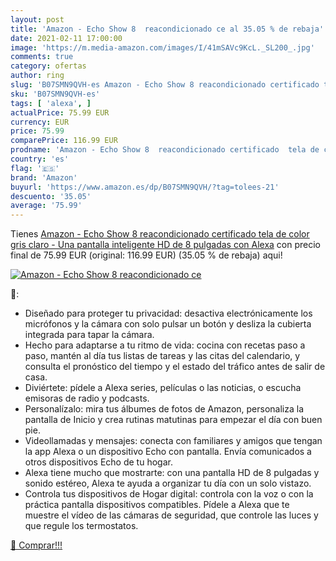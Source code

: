 ```yaml
---
layout: post
title: 'Amazon - Echo Show 8  reacondicionado ce al 35.05 % de rebaja'
date: 2021-02-11 17:00:00
image: 'https://m.media-amazon.com/images/I/41mSAVc9KcL._SL200_.jpg'
comments: true
category: ofertas
author: ring
slug: 'B07SMN9QVH-es Amazon - Echo Show 8 reacondicionado certificado tela de...'
sku: 'B07SMN9QVH-es'
tags: [ 'alexa', ]
actualPrice: 75.99 EUR
currency: EUR
price: 75.99
comparePrice: 116.99 EUR
prodname: 'Amazon - Echo Show 8  reacondicionado certificado  tela de color gris claro - Una pantalla inteligente HD de 8 pulgadas con Alexa'
country: 'es'
flag: '🇪🇸'
brand: 'Amazon'
buyurl: 'https://www.amazon.es/dp/B07SMN9QVH/?tag=tolees-21'
descuento: '35.05'
average: '75.99'
---
```


Tienes [Amazon - Echo Show 8  reacondicionado certificado  tela de color gris claro - Una pantalla inteligente HD de 8 pulgadas con Alexa](https://www.amazon.es/dp/B07SMN9QVH/?tag=tolees-21) con precio final de  75.99 EUR (original: 116.99 EUR) (35.05 %  de rebaja) aqui!

[![Amazon - Echo Show 8  reacondicionado ce](https://m.media-amazon.com/images/I/41mSAVc9KcL._SL200_.jpg)](https://www.amazon.es/dp/B07SMN9QVH/?tag=tolees-21)

🔎:

- Diseñado para proteger tu privacidad: desactiva electrónicamente los micrófonos y la cámara con solo pulsar un botón y desliza la cubierta integrada para tapar la cámara.
- Hecho para adaptarse a tu ritmo de vida: cocina con recetas paso a paso, mantén al día tus listas de tareas y las citas del calendario, y consulta el pronóstico del tiempo y el estado del tráfico antes de salir de casa.
- Diviértete: pídele a Alexa series, películas o las noticias, o escucha emisoras de radio y podcasts.
- Personalízalo: mira tus álbumes de fotos de Amazon, personaliza la pantalla de Inicio y crea rutinas matutinas para empezar el día con buen pie.
- Videollamadas y mensajes: conecta con familiares y amigos que tengan la app Alexa o un dispositivo Echo con pantalla. Envía comunicados a otros dispositivos Echo de tu hogar.
- Alexa tiene mucho que mostrarte: con una pantalla HD de 8 pulgadas y sonido estéreo, Alexa te ayuda a organizar tu día con un solo vistazo.
- Controla tus dispositivos de Hogar digital: controla con la voz o con la práctica pantalla dispositivos compatibles. Pídele a Alexa que te muestre el vídeo de las cámaras de seguridad, que controle las luces y que regule los termostatos.

[🛒 Comprar!!!](https://www.amazon.es/dp/B07SMN9QVH/?tag=tolees-21)
